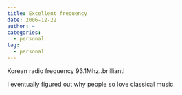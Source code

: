 ```yaml
---
title: Excellent frequency
date: 2006-12-22
author: ~
categories:
  - personal
tag:
  - personal
---
```




Korean radio frequency 93.1Mhz..brilliant!

I eventually figured out why people so love classical music.



 






